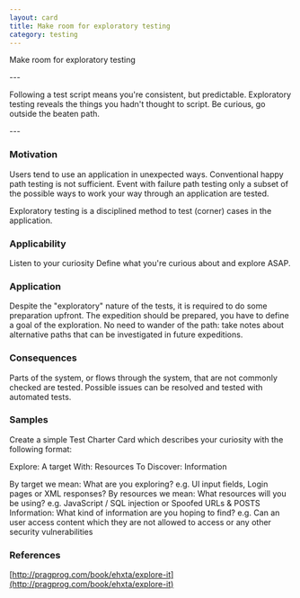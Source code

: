 ```yaml
---
layout: card
title: Make room for exploratory testing
category: testing
---
```

<p>Make room for exploratory testing</p>
---
<p>Following a test script means you're consistent, but predictable.
      Exploratory testing reveals the things you hadn't thought to script. Be
      curious, go outside the beaten path.</p>
---

### Motivation

Users tend to use an application in unexpected ways. Conventional happy path testing is not sufficient. Event with failure path testing only a subset of the possible ways to work your way through an application are tested.

Exploratory testing is a disciplined method to test (corner) cases in the application.

### Applicability

Listen to your curiosity
Define what you're curious about and explore ASAP.

### Application

Despite the "exploratory" nature of the tests, it is required to do some preparation upfront. The expedition should be prepared, you have to define a goal of the exploration. No need to wander of the path: take notes about alternative paths that can be investigated in future expeditions.

### Consequences

Parts of the system, or flows through the system, that are not commonly checked are tested. Possible issues can be resolved and tested with automated tests.

### Samples

Create a simple Test Charter Card which describes your curiosity with the following format:

Explore: A target
With: Resources
To Discover: Information

By target we mean: What are you exploring? e.g. UI input fields, Login pages or XML responses?
By resources we mean: What resources will you be using? e.g. JavaScript / SQL injection or Spoofed URLs & POSTS
Information: What kind of information are you hoping to find? e.g. Can an user access content which they are not allowed to access or any other security vulnerabilities

### References

[http://pragprog.com/book/ehxta/explore-it](http://pragprog.com/book/ehxta/explore-it)


